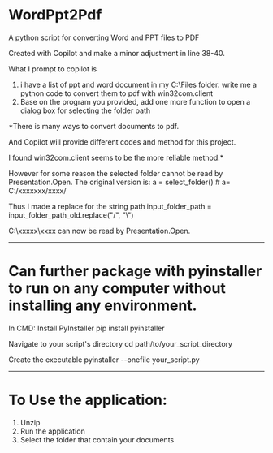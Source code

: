 # WordPpt2Pdf
A python script for converting Word and PPT files to PDF

Created with Copilot and make a minor adjustment in line 38-40.

What I prompt to copilot is 
1. i have a list of ppt and word document in my C:\Files folder. write me a python code to convert them to pdf with win32com.client
2. Base on the program you provided, add one more function to open a dialog box for selecting the folder path

*There is many ways to convert documents to pdf. 

And Copilot will provide different codes and method for this project.

I found win32com.client seems to be the more reliable method.*

However for some reason the selected folder cannot be read by Presentation.Open.
The original version is:
a = select_folder() # a= C:/xxxxxxx/xxxx/

Thus I made a replace for the string path
input_folder_path = input_folder_path_old.replace("/", "\\")

C:\xxxxx\xxxx can now be read by Presentation.Open.

-------------------------------------

# Can further package with pyinstaller to run on any computer without installing any environment.

In CMD:
Install PyInstaller
pip install pyinstaller

Navigate to your script's directory
cd path/to/your_script_directory

Create the executable
pyinstaller --onefile your_script.py

----------------------------------------
# To Use the application:

1. Unzip
2. Run the application
3. Select the folder that contain your documents

